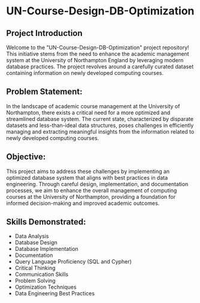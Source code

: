 # UN-Course-Design-DB-Optimization
## Project Introduction

Welcome to the "UN-Course-Design-DB-Optimization" project repository! This initiative stems from the need to enhance the academic management system at the University of Northampton England by leveraging modern database practices. The project revolves around a carefully curated dataset containing information on newly developed computing courses.

## Problem Statement:

In the landscape of academic course management at the University of Northampton, there exists a critical need for a more optimized and streamlined database system. The current state, characterized by disparate datasets and less-than-ideal data structures, poses challenges in efficiently managing and extracting meaningful insights from the information related to newly developed computing courses.

## Objective:

This project aims to address these challenges by implementing an optimized database system that aligns with best practices in data engineering. Through careful design, implementation, and documentation processes, we aim to enhance the overall management of computing courses at the University of Northampton, providing a foundation for informed decision-making and improved academic outcomes.


## Skills Demonstrated:

- Data Analysis
- Database Design
- Database Implementation
- Documentation
- Query Language Proficiency (SQL and Cypher)
- Critical Thinking
- Communication Skills
- Problem Solving
- Optimization Techniques
- Data Engineering Best Practices
